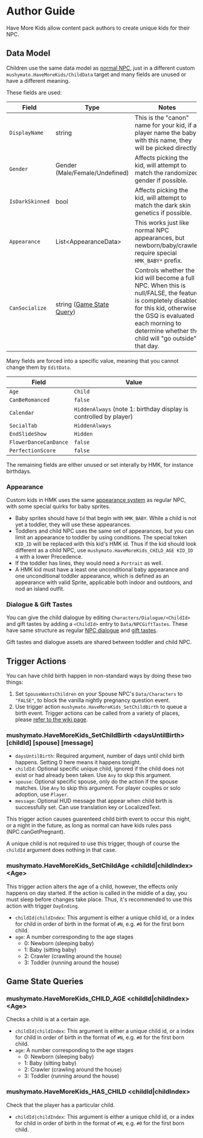 # Author Guide

Have More Kids allow content pack authors to create unique kids for their NPC.

## Data Model

Children use the same data model as [normal NPC](https://stardewvalleywiki.com/Modding:NPC_data), just in a different custom `mushymato.HaveMoreKids/ChildData` target and many fields are unused or have a different meaning.

These fields are used:

| Field | Type | Notes |
| ----- | ---- | ----- |
| `DisplayName` | string | This is the "canon" name for your kid, if a player name the baby with this name, they will be picked directly. |
| `Gender` | Gender (Male/Female/Undefined) | Affects picking the kid, will attempt to match the randomized gender if possible. |
| `IsDarkSkinned` | bool | Affects picking the kid, will attempt to match the dark skin genetics if possible. |
| `Appearance` | List\<AppearanceData\> | This works just like normal NPC appearances, but newborn/baby/crawler require special `HMK_BABY*` prefix. |
| `CanSocialize` | string ([Game State Query](https://stardewvalleywiki.com/Modding:Game_state_queries)) | Controls whether the kid will become a full NPC. When this is null/FALSE, the feature is completely disabled for this kid, otherwise the GSQ is evaluated each morning to determine whether the child will "go outside" that day. |

Many fields are forced into a specific value, meaning that you cannot change them by `EditData`.

| Field | Value |
| ----- | ----- |
| `Age` | `Child` |
| `CanBeRomanced` | `false` |
| `Calendar` | `HiddenAlways` (note 1: birthday display is controlled by player) |
| `SocialTab` | `HiddenAlways` |
| `EndSlideShow` | `Hidden` |
| `FlowerDanceCanDance` | `false` |
| `PerfectionScore` | `false` |

The remaining fields are either unused or set interally by HMK, for instance birthdays.

### Appearance

Custom kids in HMK uses the same [appearance system](https://stardewvalleywiki.com/Modding:NPC_data#Appearance_.26_sprite) as regular NPC, with some special quirks for baby sprites.

- Baby sprites should have `Id` that begin with `HMK_BABY`. While a child is not yet a toddler, they will use these appearances.
- Toddlers and child NPC uses the same set of appearances, but you can limit an appearance to toddler by using conditions. The special token `KID_ID` will be replaced with this kid's HMK id. Thus if the kid should look different as a child NPC, use `mushymato.HaveMoreKids_CHILD_AGE KID_ID 4` with a lower Precedence.
- If the toddler has lines, they would need a `Portrait` as well.
- A HMK kid must have a least one unconditional baby appearance and one unconditional toddler appearance, which is defined as an appearance with valid Sprite, applicable both indoor and outdoors, and nod an island outfit.

### Dialogue & Gift Tastes

You can give the child dialogue by editing `Characters/Dialogue/<ChildId>` and gift tastes by adding a `<ChildId>` entry to `Data/NPCGiftTastes`.
These have same structure as regular [NPC dialogue](https://stardewvalleywiki.com/Modding:Dialogue) and [gift tastes](https://stardewvalleywiki.com/Modding:NPC_data#Gift_tastes).

Gift tastes and dialogue assets are shared between toddler and child NPC.

## Trigger Actions

You can have child birth happen in non-standard ways by doing these two things:
1. Set `SpouseWantsChildren` on your Spouse NPC's `Data/Characters` to `"FALSE"`, to block the vanilla nightly pregnancy question event.
2. Use trigger action `mushymato.HaveMoreKids_SetChildBirth` to queue a birth event. Trigger actions can be called from a variety of places, please [refer to the wiki page](https://stardewvalleywiki.com/Modding:Trigger_actions).

### mushymato.HaveMoreKids_SetChildBirth \<daysUntilBirth\> [childId] [spouse] [message]

- `daysUntilBirth`: Required argument, number of days until child birth happens. Setting 0 here means it happens tonight.
- `childId`: Optional specific unique child, ignored if the child does not exist or had already been taken. Use `Any` to skip this argument.
- `spouse`: Optional specific spouse, only do the action if the spouse matches. Use `Any` to skip this argument. For player couples or solo adoption, use `Player`.
- `message`: Optional HUD message that appear when child birth is successfully set. Can use translation key or LocalizedText.

This trigger action causes guarenteed child birth event to occur this night, or a night in the future, as long as normal can have kids rules pass (NPC.canGetPregnant).

A unique child is not required to use this trigger, though of course the `childId` argument does nothing in that case.

### mushymato.HaveMoreKids_SetChildAge \<childId|childIndex\> \<Age\>

This trigger action alters the age of a child, however, the effects only happens on day started. If the action is called in the middle of a day, you must sleep before changes take place.
Thus, it's recommended to use this action with trigger `DayEnding`.

- `childId|childIndex`: This argument is either a unique child id, or a index for child in order of birth in the format of `#N`, e.g. `#0` for the first born child.
- `age`: A number corresponding to the age stages
  - 0: Newborn (sleeping baby)
  - 1: Baby (sitting baby)
  - 2: Crawler (crawling around the house)
  - 3: Toddler (running around the house)

## Game State Queries

### mushymato.HaveMoreKids_CHILD_AGE \<childId|childIndex\> \<Age\>

Checks a child is at a certain age.

- `childId|childIndex`: This argument is either a unique child id, or a index for child in order of birth in the format of `#N`, e.g. `#0` for the first born child.
- `age`: A number corresponding to the age stages
  - 0: Newborn (sleeping baby)
  - 1: Baby (sitting baby)
  - 2: Crawler (crawling around the house)
  - 3: Toddler (running around the house)

### mushymato.HaveMoreKids_HAS_CHILD \<childId|childIndex\>

Check that the player has a particular child.

- `childId|childIndex`: This argument is either a unique child id, or a index for child in order of birth in the format of `#N`, e.g. `#0` for the first born child.

